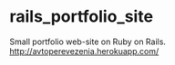 # rails_portfolio_site
Small portfolio web-site on Ruby on Rails. http://avtoperevezenia.herokuapp.com/
